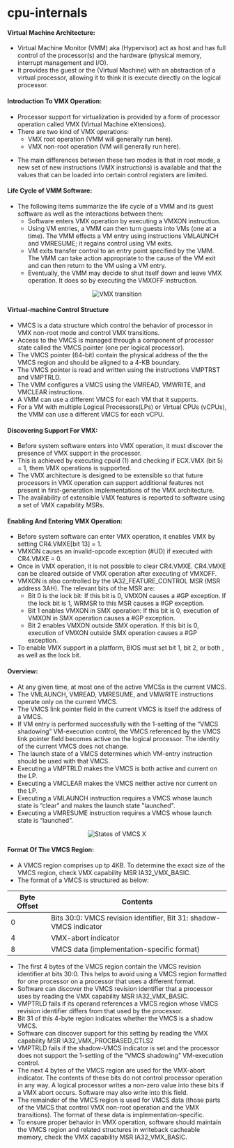 # cpu-internals

#### Virtual Machine Architecture:
* Virtual Machine Monitor (VMM) aka (Hypervisor) act as host and has full control of the processor(s) and the hardware (physical memory, interrupt management and  I/O).
* It provides the guest or the (Virtual Machine) with an abstraction of a virtual processor, allowing it to think it is execute directly on the logical processor.

#### Introduction To VMX Operation:
* Processor support for virtualization is provided by a form of processor operation called VMX (Virtual Machine eXtensions).
* There are two kind of VMX operations:
	- VMX root operation (VMM will generally run here).
	- VMX non-root operation (VM will generally run here).
- The main differences between these two modes is that in root mode, a new set of new instructions (VMX instructions) is available and that the values that can be loaded into certain control registers are limited.

#### Life Cycle of VMM Software:
* The following items summarize the life cycle of a VMM and its guest software as well as the interactions between them:
	- Software enters VMX operation by executing a VMXON instruction.
	- Using VM entries, a VMM can then turn guests into VMs (one at a time). The VMM effects a VM entry using instructions VMLAUNCH and VMRESUME; it regains control using VM exits.
	- VM exits transfer control to an entry point specified by the VMM. The VMM can take action appropriate to the cause of the VM exit and can then return to the VM using a VM entry.
	- Eventually, the VMM may decide to shut itself down and leave VMX operation. It does so by executing the VMXOFF instruction.

<p align="center">
  <img src="https://raw.githubusercontent.com/LordNoteworthy/cpu-internals/master/figures/Interaction%20of%20a%20Virtual-Machine%20Monitor%20and%20Guests.png" alt="VMX transition"/>
</p>

#### Virtual-machine Control Structure
* VMCS is a data structure which control the behavior of processor in VMX non-root mode and control VMX transitions.
* Access to the VMCS is managed through a component of processor state called the VMCS pointer (one per logical processor).
* The VMCS pointer (64-bit) contain the physical address of the the VMCS region and should be aligned to a 4-KB boundary.
* The VMCS pointer is read and written using the instructions VMPTRST and VMPTRLD. 
* The VMM configures a VMCS using the VMREAD, VMWRITE, and VMCLEAR instructions.
* A VMM can use a different VMCS for each VM that it supports.
* For a VM with multiple Logical Processors(LPs) or Virtual CPUs (vCPUs), the VMM can use a different VMCS for each vCPU.

#### Discovering Support For VMX:
* Before system software enters into VMX operation, it must discover the presence of VMX support in the processor.
* This is achieved by executing cpuid (1) and checking if ECX.VMX (bit 5) = 1, them VMX operations is supported.
* The VMX architecture is designed to be extensible so that future processors in VMX operation can support additional features not present in first-generation implementations of the VMX architecture. 
* The availability of extensible VMX features is reported to software using a set of VMX capability MSRs.

#### Enabling And Entering VMX Operation:
* Before system software can enter VMX operation, it enables VMX by setting CR4.VMXE[bit 13] = 1. 
* VMXON causes an invalid-opcode exception (#UD) if executed with CR4.VMXE = 0.
* Once in VMX operation, it is not possible to clear CR4.VMXE. CR4.VMXE can be cleared outside of VMX operation after executing of VMXOFF.
* VMXON is also controlled by the IA32_FEATURE_CONTROL MSR (MSR address 3AH). The relevant bits of the MSR are:
	- Bit 0 is the lock bit: If this bit is 0, VMXON causes a #GP exception. If the lock bit is 1, WRMSR to this MSR causes a #GP exception. 
	- Bit 1 enables VMXON in SMX operation: If this bit is 0, execution of VMXON in SMX operation causes a #GP exception.
	- Bit 2 enables VMXON outside SMX operation. If this bit is 0, execution of VMXON outside SMX operation causes a #GP exception.
* To enable VMX support in a platform, BIOS must set bit 1, bit 2, or both , as well as the lock bit.


#### Overview:
* At any given time, at most one of the active VMCSs is the current VMCS. 
* The VMLAUNCH, VMREAD, VMRESUME, and VMWRITE instructions operate only on the current VMCS.
* The VMCS link pointer field in the current VMCS is itself the address of a VMCS.
* If VM entry is performed successfully with the 1-setting of the “VMCS shadowing” VM-execution control, the VMCS referenced by the VMCS link pointer field becomes active on the logical processor. The identity of the current VMCS does not change.
* The launch state of a VMCS determines which VM-entry instruction should be used with that VMCS.
* Executing a VMPTRLD makes the VMCS is both active and current on the LP. 
* Executing a VMCLEAR makes the VMCS neither active nor current on the LP.
* Executing a VMLAUNCH instruction requires a VMCS whose launch state is “clear” and makes the launch state "launched".
* Executing a VMRESUME instruction requires a VMCS whose launch state is “launched”.

<p align="center">
  <img src="https://raw.githubusercontent.com/LordNoteworthy/cpu-internals/master/figures/States%20of%20VMCS%20X.png" alt="States of VMCS X"/>
</p>

#### Format Of The VMCS Region:
* A VMCS region comprises up tp 4KB. To determine the exact size of the VMCS region, check VMX capability MSR IA32_VMX_BASIC.
* The format of a VMCS is structured as below:

| Byte Offset | Contents |
| --- | --- |
| 0 | Bits 30:0: VMCS revision identifier, Bit 31: shadow-VMCS indicator |
| 4 | VMX-abort indicator |
| 8 | VMCS data (implementation-specific format) |

* The first 4 bytes of the VMCS region contain the VMCS revision identifier at bits 30:0. This helps to avoid using a VMCS region formatted for one processor on a processor that uses a different format.
* Software can discover the VMCS revision identifier that a processor uses by reading the VMX capability MSR IA32_VMX_BASIC.
* VMPTRLD fails if its operand references a VMCS region whose VMCS revision identifier differs from that used by the processor. 
* Bit 31 of this 4-byte region indicates whether the VMCS is a shadow VMCS.
* Software can discover support for this setting by reading the VMX capability MSR IA32_VMX_PROCBASED_CTLS2
* VMPTRLD fails if the shadow-VMCS indicator is set and the processor does not support the 1-setting of the “VMCS shadowing” VM-execution control.
* The next 4 bytes of the VMCS region are used for the VMX-abort indicator. The contents of these bits do not control processor operation in any way. A logical processor writes a non-zero value into these bits if a VMX abort occurs. Software may also write into this field.
* The remainder of the VMCS region is used for VMCS data (those parts of the VMCS that control VMX non-root operation and the VMX transitions). The format of these data is implementation-specific.
* To ensure proper behavior in VMX operation, software should maintain the VMCS region and related structures in writeback cacheable memory, check the VMX capability MSR IA32_VMX_BASIC.